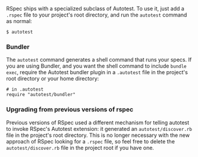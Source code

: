 RSpec ships with a specialized subclass of Autotest. To use it, just add a
`.rspec` file to your project's root directory, and run the `autotest` command
as normal:

    $ autotest

### Bundler

The `autotest` command generates a shell command that runs your specs. If you
are using Bundler, and you want the shell command to include `bundle exec`,
require the Autotest bundler plugin in a `.autotest` file in the project's root
directory or your home directory:

    # in .autotest
    require "autotest/bundler"

### Upgrading from previous versions of rspec

Previous versions of RSpec used a different mechanism for telling autotest to
invoke RSpec's Autotest extension: it generated an `autotest/discover.rb` file
in the project's root directory. This is no longer necessary with the new
approach of RSpec looking for a `.rspec` file, so feel free to delete the
`autotest/discover.rb` file in the project root if you have one.
